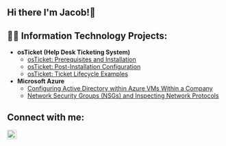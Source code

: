 ## Hi there  I'm Jacob!👋



<h2>👨‍💻 Information Technology Projects:</h2>

- <b>osTicket (Help Desk Ticketing System)</b>
  - [osTicket: Prerequisites and Installation](https://github.com/LepicRobot/osticket-prereqs)
  - [osTicket: Post-Installation Configuration](https://github.com/LepicRobot/post-install-config)
  - [osTicket: Ticket Lifecycle Examples](https://github.com/LepicRobot/ticket-lifecycle)
- <b>Microsoft Azure</b>
  - [Configuring Active Directory within Azure VMs Within a Company](https://github.com/LepicRobot/configure-ad)
  - [Network Security Groups (NSGs) and Inspecting Network Protocols](https://github.com/LepicRobot/azure-network-protocols)

<h2>Connect with me:</h2>


[<img align="left" alt="Jacob | LinkedIn" width="22px" src="https://cdn.jsdelivr.net/npm/simple-icons@v3/icons/linkedin.svg" />][linkedin]


[linkedin]: https://www.linkedin.com/in/jacob-pennington-19a8b5349
<!--
**LepicRobot/LepicRobot** is a ✨ _special_ ✨ repository because its `README.md` (this file) appears on your GitHub profile.

Here are some ideas to get you started:

- 🔭 I’m currently working on ...
- 🌱 I’m currently learning ...
- 👯 I’m looking to collaborate on ...
- 🤔 I’m looking for help with ...
- 💬 Ask me about ...
- 📫 How to reach me: ...
- 😄 Pronouns: ...
- ⚡ Fun fact: ...
-->
